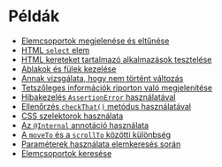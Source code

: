# Példák

- [Elemcsoportok megjelenése és eltűnése][EXAMPLE-PAGE-LOADED]
- [HTML `select` elem][EXAMPLE-SELECT]
- [HTML kereteket tartalmazó alkalmazások tesztelése][EXAMPLE-FRAMES]
- [Ablakok és fülek kezelése][EXAMPLE-WINDOWS-TABS]
- [Annak vizsgálata, hogy nem történt változás][EXAMPLE-NO-CHANGE]
- [Tetszőleges információk riporton való megjelenítése][EXAMPLE-CUSTOM-OUTPUT]
- [Hibakezelés `AssertionError` használatával][EXAMPLE-ASSERTIONERROR]
- [Ellenőrzés `checkThat()` metódus használatával][EXAMPLE-CHECKTHAT]
- [CSS szelektorok használata][EXAMPLE-CSS-SELECTORS]
- [Az `@Internal` annotáció használata][EXAMPLE-INTERNAL]
- [A `moveTo` és a `scrollTo` közötti különbség][EXAMPLE-MOVETO-SCROLLTO]
- [Paraméterek használata elemkeresés során][EXAMPLE-PARAMETERS]
- [Elemcsoportok keresése][EXAMPLE-WEBELEMENTS]

[EXAMPLE-NO-CHANGE]: EXAMPLE-NO-CHANGE.hu.md
[EXAMPLE-PAGE-LOADED]: EXAMPLE-PAGE-LOADED.hu.md
[EXAMPLE-SELECT]: EXAMPLE-SELECT.hu.md
[EXAMPLE-WINDOWS-TABS]: EXAMPLE-WINDOWS-TABS.hu.md
[EXAMPLE-FRAMES]: EXAMPLE-FRAMES.hu.md
[EXAMPLE-CUSTOM-OUTPUT]: EXAMPLE-CUSTOM-OUTPUT.hu.md
[EXAMPLE-ASSERTIONERROR]: EXAMPLE-ASSERTIONERROR.hu.md
[EXAMPLE-CHECKTHAT]: EXAMPLE-CHECKTHAT.hu.md
[EXAMPLE-CSS-SELECTORS]: EXAMPLE-CSS-SELECTORS.hu.md
[EXAMPLE-INTERNAL]: EXAMPLE-INTERNAL.hu.md
[EXAMPLE-MOVETO-SCROLLTO]: EXAMPLE-MOVETO-SCROLLTO.hu.md
[EXAMPLE-PARAMETERS]: EXAMPLE-PARAMETERS.hu.md
[EXAMPLE-WEBELEMENTS]: EXAMPLE-WEBELEMENTS.hu.md
